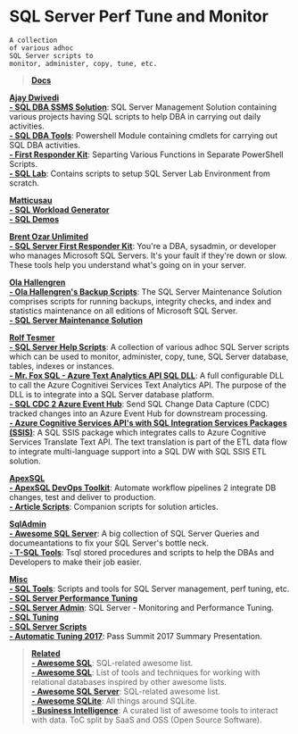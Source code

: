 # SQL Server Perf Tune and Monitor   

```
A collection  
of various adhoc  
SQL Server scripts to  
monitor, administer, copy, tune, etc.
```

> <b> [Docs](https://github.com/MicrosoftDocs/sql-docs)</b>  

<b> [Ajay Dwivedi](https://github.com/imajaydwivedi)</b>  
<b> [- SQL DBA SSMS Solution](https://github.com/imajaydwivedi/SQLDBA-SSMS-Solution)</b>: SQL Server Management Solution containing various projects having SQL scripts to help DBA in carrying out daily activities.  
<b> [- SQL DBA Tools](https://github.com/imajaydwivedi/SQLDBATools)</b>: Powershell Module containing cmdlets for carrying out SQL DBA activities.  
<b> [- First Responder Kit](https://github.com/imajaydwivedi/FirstResponderKit)</b>:  Separting Various Functions in Separate PowerShell Scripts.  
<b> [- SQL Lab](https://github.com/imajaydwivedi/SQL_Lab)</b>: Contains scripts to setup SQL Server Lab Environment from scratch. 
  
<b> [Matticusau](https://github.com/Matticusau)</b>  
<b> [- SQL Workload Generator](https://github.com/imajaydwivedi/SqlWorkloadGenerator)</b>  
<b> [- SQL Demos](https://github.com/imajaydwivedi/SQLDemos)</b>  
  
<b> [Brent Ozar Unlimited](https://github.com/BrentOzarULTD)</b>  
<b> [- SQL Server First Responder Kit](https://github.com/BrentOzarULTD/SQL-Server-First-Responder-Kit)</b>: You're a DBA, sysadmin, or developer who manages Microsoft SQL Servers. It's your fault if they're down or slow. These tools help you understand what's going on in your server.  
  
<b> [Ola Hallengren](https://github.com/BrentOzarULTD)</b>  
<b> [- Ola Hallengren's Backup Scripts](http://ola.hallengren.com/)</b>: The SQL Server Maintenance Solution comprises scripts for running backups, integrity checks, and index and statistics maintenance on all editions of Microsoft SQL Server.  
<b> [- SQL Server Maintenance Solution](https://github.com/olahallengren/sql-server-maintenance-solution)</b>  
  
<b> [Rolf Tesmer](https://github.com/rolftesmer)</b>  
<b> [- SQL Server Help Scripts](https://github.com/rolftesmer/SQLServerHelpScripts)</b>: A collection of various adhoc SQL Server scripts which can be used to monitor, administer, copy, tune, SQL Server database, tables, indexes or instances.  
<b> [- Mr. Fox SQL - Azure Text Analytics API SQL DLL](https://github.com/rolftesmer/AzureTextAnalyticsAPISQLDLL)</b>: A full configurable DLL to call the Azure Cognitivei Services Text Analytics API. The purpose of the DLL is to integrate into a SQL Server database platform.  
<b> [- SQL CDC 2 Azure Event Hub](https://github.com/rolftesmer/SQLCDC2EventHub)</b>: Send SQL Change Data Capture (CDC) tracked changes into an Azure Event Hub for downstream processing.  
<b> [- Azure Cognitive Services API's with SQL Integration Services Packages (SSIS)](https://github.com/rolftesmer/SQLSSIS_AzureCognitiveAPI)</b>: A SQL SSIS package which integrates calls to Azure Cognitive Services Translate Text API. The text translation is part of the ETL data flow to integrate multi-language support into a SQL DW with SQL SSIS ETL solution.  
  
<b> [ApexSQL](https://host.apexsql.com/Download.aspx)</b>  
<b> [- ApexSQL DevOps Toolkit](https://github.com/ApexSQL/ApexSQL-DevOps-toolkit)</b>: Automate workflow pipelines 2 integrate DB changes, test and deliver to production.  
<b> [- Article Scripts](https://github.com/ApexSQL/Article-scripts)</b>: Companion scripts for solution articles.  
  
<b> [SqlAdmin](https://host.apexsql.com/Download.aspx)</b>  
<b> [- Awesome SQL Server](https://github.com/SQLadmin/AwesomeSQLServer)</b>: A big collection of SQL Server Queries and documeantations to fix your SQL Server's bottle neck.  
<b> [- T-SQL Tools](https://github.com/SQLadmin/tsqltools)</b>: Tsql stored procedures and scripts to help the DBAs and Developers to make their job easier.  
  
<b> [Misc]()</b>  
<b> [- SQL Tools](https://github.com/peterlil/sql-tools)</b>: Scripts and tools for SQL Server management, perf tuning, etc.  
<b> [- SQL Server Performance Tuning](https://github.com/alfxp/SQL-Server-Performance-Tuning)</b>  
<b> [- SQL Server Admin](https://github.com/ppedvAG/SQL_server-Admin)</b>: SQL Server - Monitoring and Performance Tuning.  
<b> [- SQL Tuning](https://github.com/matt-ankerson/SQL-Tuning)</b>  
<b> [- SQL Server Scripts](https://github.com/kremers78/SQL-Server-Scripts)</b>  
<b> [- Automatic Tuning 2017](https://github.com/hfleitas/AutomaticTuning2017)</b>: Pass Summit 2017 Summary Presentation.  
  
><b> [Related]()</b>  
><b> [- Awesome SQL](https://github.com/mbiesiad/awesome-sql)</b>: SQL-related awesome list.  
><b> [- Awesome SQL](https://github.com/danhuss/awesome-sql)</b>: List of tools and techniques for working with relational databases inspired by other awesome lists.  
><b> [- Awesome SQL Server](https://github.com/mbiesiad/awesome-sql)</b>: SQL-related awesome list.  
><b> [- Awesome SQLite](https://github.com/mindreframer/awesome-sqlite)</b>: All things around SQLite.  
><b> [- Business Intelligence](https://github.com/thenaturalist/awesome-business-intelligence)</b>: A curated list of awesome tools to interact with data. ToC split by SaaS and OSS (Open Source Software).
